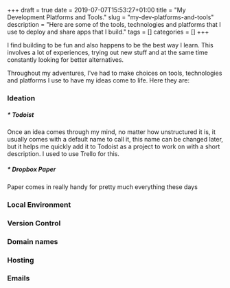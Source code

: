+++
draft = true
date = 2019-07-07T15:53:27+01:00
title = "My Development Platforms and Tools."
slug = "my-dev-platforms-and-tools"
description = "Here are some of the tools, technologies and platforms that I use to deploy and share apps that I build."
tags = []
categories = []
+++

I find building to be fun and also happens to be the best way I learn. This involves a lot of experiences, trying out new stuff and at the same time constantly looking for better alternatives.

Throughout my adventures, I've had to make choices on tools, technologies and platforms I use to have my ideas come to life. Here they are:

### Ideation
##### * Todoist
Once an idea comes through my mind, no matter how unstructured it is, it usually comes with a default name to call it, this name can be changed later, but it helps me quickly add it to Todoist as a project to work on with a short description. I used to use Trello for this.

##### * Dropbox Paper

Paper comes in really handy for pretty much everything these days


### Local Environment


### Version Control

### Domain names

### Hosting


### Emails


###